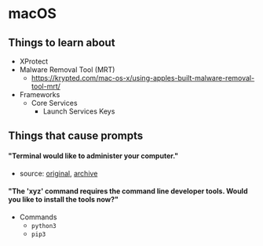 # macOS

## Things to learn about
- XProtect
- Malware Removal Tool (MRT)
  - https://krypted.com/mac-os-x/using-apples-built-malware-removal-tool-mrt/
- Frameworks
  - Core Services
    - Launch Services Keys

## Things that cause prompts

#### "Terminal would like to administer your computer."
- source: [original](https://apple.stackexchange.com/questions/360521/how-to-turn-off-terminal-would-like-to-administer-your-computer-message), [archive](https://archive.is/b8UmX)

#### "The 'xyz' command requires the command line developer tools. Would you like to install the tools now?"
- Commands
  - `python3`
  - `pip3`
